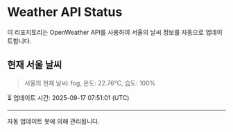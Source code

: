 
# Weather API Status

이 리포지토리는 OpenWeather API를 사용하여 서울의 날씨 정보를 자동으로 업데이트합니다.

## 현재 서울 날씨
> 서울의 현재 날씨: fog, 온도: 22.76°C, 습도: 100%

⏳ 업데이트 시간: 2025-09-17 07:51:01 (UTC)

---
자동 업데이트 봇에 의해 관리됩니다.
